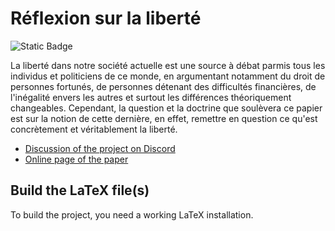 # Réflexion sur la liberté

![Static Badge](https://img.shields.io/badge/vertueux.github.io-View_online-brightgreen?color=blue&link=https%3A%2F%2Fvertueux.github.io)

La liberté dans notre société actuelle est une source à débat
parmis tous les individus et politiciens de ce monde, en
argumentant notamment du droit de personnes fortunés, de
personnes détenant des difficultés financières, de l'inégalité
envers les autres et surtout les différences théoriquement
changeables. Cependant, la question et la doctrine que soulèvera
ce papier est sur la notion de cette dernière, en effet, remettre
en question ce qu'est concrètement et véritablement la liberté.

* [Discussion of the project on Discord](https://discord.com/invite/4m2SgCmWMr)
* [Online page of the paper](https://vertueux.github.io/thoughts-on-freedom)

## Build the LaTeX file(s)

To build the project, you need a working LaTeX installation.